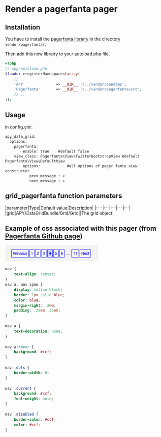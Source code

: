 Render a pagerfanta pager
=========================

## Installation

You have to install the [pagerfanta librairy](https://github.com/whiteoctober/Pagerfanta) in the directory `vendor/pagerfanta/`.

Then add this new librairy to your autoload.php file.

```php
<?php
// app/autoload.php
$loader->registerNamespaces(array(
    // ...
    'APY'              => __DIR__.'/../vendor/bundles',
    'Pagerfanta'       => __DIR__.'/../vendor/pagerfanta/src',
    // ...
));
``` 

## Usage

in config.yml:


```
apy_data_grid:
  options:
    pagerfanta:
        enable: true    #default false
	view_class: Pagerfanta\View\TwitterBootstrapView #default    Pagerfanta\View\DefaultView
        options:            #all options of pager fanta view constructor
           prev_message : «
           next_message : »

```

## grid_pagerfanta function parameters

|parameter|Type|Default value|Description|
|:--:|:--|:--|:--|:--|
|grid|APY/DataGridBundle/Grid/Grid||The grid object|

## Example of css associated with this pager (from [Pagerfanta Github page](https://github.com/whiteoctober/Pagerfanta))

![Pagerfanta screenshot](../images/pagerfanta.png?raw=true)

```css
nav {
    text-align: center;
}
nav a, nav span {
    display: inline-block;
    border: 1px solid blue;
    color: blue;
    margin-right: .2em;
    padding: .25em .35em;
}

nav a {
    text-decoration: none;
}

nav a:hover {
    background: #ccf;
}

nav .dots {
    border-width: 0;
}

nav .current {
    background: #ccf;
    font-weight: bold;
}

nav .disabled {
    border-color: #ccf;
    color: #ccf;
}
```
